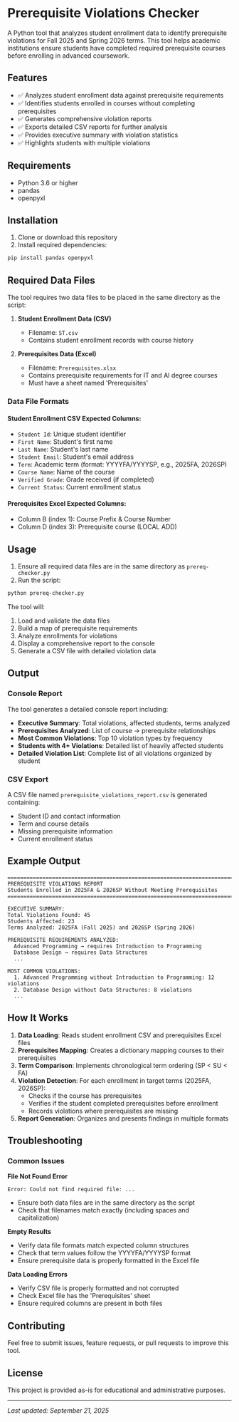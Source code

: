 # Prerequisite Violations Checker

A Python tool that analyzes student enrollment data to identify prerequisite violations for Fall 2025 and Spring 2026 terms. This tool helps academic institutions ensure students have completed required prerequisite courses before enrolling in advanced coursework.

## Features

- ✅ Analyzes student enrollment data against prerequisite requirements
- ✅ Identifies students enrolled in courses without completing prerequisites
- ✅ Generates comprehensive violation reports
- ✅ Exports detailed CSV reports for further analysis
- ✅ Provides executive summary with violation statistics
- ✅ Highlights students with multiple violations

## Requirements

- Python 3.6 or higher
- pandas
- openpyxl

## Installation

1. Clone or download this repository
2. Install required dependencies:

```bash
pip install pandas openpyxl
```

## Required Data Files

The tool requires two data files to be placed in the same directory as the script:

1. **Student Enrollment Data (CSV)**
   - Filename: `ST.csv`
   - Contains student enrollment records with course history

2. **Prerequisites Data (Excel)**
   - Filename: `Prerequisites.xlsx`
   - Contains prerequisite requirements for IT and AI degree courses
   - Must have a sheet named 'Prerequisites'

### Data File Formats

#### Student Enrollment CSV Expected Columns:
- `Student Id`: Unique student identifier
- `First Name`: Student's first name
- `Last Name`: Student's last name
- `Student Email`: Student's email address
- `Term`: Academic term (format: YYYYFA/YYYYSP, e.g., 2025FA, 2026SP)
- `Course Name`: Name of the course
- `Verified Grade`: Grade received (if completed)
- `Current Status`: Current enrollment status

#### Prerequisites Excel Expected Columns:
- Column B (index 1): Course Prefix & Course Number
- Column D (index 3): Prerequisite course (LOCAL ADD)

## Usage

1. Ensure all required data files are in the same directory as `prereq-checker.py`
2. Run the script:

```bash
python prereq-checker.py
```

The tool will:
1. Load and validate the data files
2. Build a map of prerequisite requirements
3. Analyze enrollments for violations
4. Display a comprehensive report to the console
5. Generate a CSV file with detailed violation data

## Output

### Console Report
The tool generates a detailed console report including:

- **Executive Summary**: Total violations, affected students, terms analyzed
- **Prerequisites Analyzed**: List of course → prerequisite relationships
- **Most Common Violations**: Top 10 violation types by frequency
- **Students with 4+ Violations**: Detailed list of heavily affected students
- **Detailed Violation List**: Complete list of all violations organized by student

### CSV Export
A CSV file named `prerequisite_violations_report.csv` is generated containing:
- Student ID and contact information
- Term and course details
- Missing prerequisite information
- Current enrollment status

## Example Output

```
================================================================================
PREREQUISITE VIOLATIONS REPORT
Students Enrolled in 2025FA & 2026SP Without Meeting Prerequisites
================================================================================

EXECUTIVE SUMMARY:
Total Violations Found: 45
Students Affected: 23
Terms Analyzed: 2025FA (Fall 2025) and 2026SP (Spring 2026)

PREREQUISITE REQUIREMENTS ANALYZED:
  Advanced Programming → requires Introduction to Programming
  Database Design → requires Data Structures
  ...

MOST COMMON VIOLATIONS:
  1. Advanced Programming without Introduction to Programming: 12 violations
  2. Database Design without Data Structures: 8 violations
  ...
```

## How It Works

1. **Data Loading**: Reads student enrollment CSV and prerequisites Excel files
2. **Prerequisites Mapping**: Creates a dictionary mapping courses to their prerequisites
3. **Term Comparison**: Implements chronological term ordering (SP < SU < FA)
4. **Violation Detection**: For each enrollment in target terms (2025FA, 2026SP):
   - Checks if the course has prerequisites
   - Verifies if the student completed prerequisites before enrollment
   - Records violations where prerequisites are missing
5. **Report Generation**: Organizes and presents findings in multiple formats

## Troubleshooting

### Common Issues

**File Not Found Error**
```
Error: Could not find required file: ...
```
- Ensure both data files are in the same directory as the script
- Check that filenames match exactly (including spaces and capitalization)

**Empty Results**
- Verify data file formats match expected column structures
- Check that term values follow the YYYYFA/YYYYSP format
- Ensure prerequisite data is properly formatted in the Excel file

**Data Loading Errors**
- Verify CSV file is properly formatted and not corrupted
- Check Excel file has the 'Prerequisites' sheet
- Ensure required columns are present in both files

## Contributing

Feel free to submit issues, feature requests, or pull requests to improve this tool.

## License

This project is provided as-is for educational and administrative purposes.

---

*Last updated: September 21, 2025*